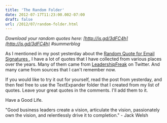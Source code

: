 ```yaml
---
title: 'The Random Folder'
date: 2012-07-17T11:23:00.002-07:00
draft: false
url: /2012/07/random-folder.html
---
```


_Download your random quotes here: [http://is.gd/3dFC4h](http://is.gd/3dFC4h) #summerblog_  
  
As I mentioned in my post yesterday about the [Random Quote for Email Signatures ](http://mrjonesed.blogspot.com/2012/07/random-quote-for-email-sigs.html), I have a lot of quotes that I have collected from various places over the years. Many of them came from [LeadershipFreak](http://leadershipfreak.wordpress.com/) on Twitter. And many came from sources that I can't remember now.  
  
If you would like to try it out for yourself, read the post from yesterday, and then feel free to use the TextExpander folder that I created from my list of quotes. Leave your great quotes in the comments. I'll add them to it.  
  
Have a Good Life.  
  
  
"Good business leaders create a vision, articulate the vision, passionately own the vision, and relentlessly drive it to completion." - Jack Welsh